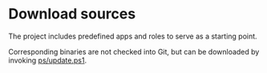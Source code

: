 # Download sources

The project includes predefined apps and roles to serve as a starting point.

Corresponding binaries are not checked into Git, but can be downloaded by invoking [ps/update.ps1](../ps/updateWorkbench.ps1).